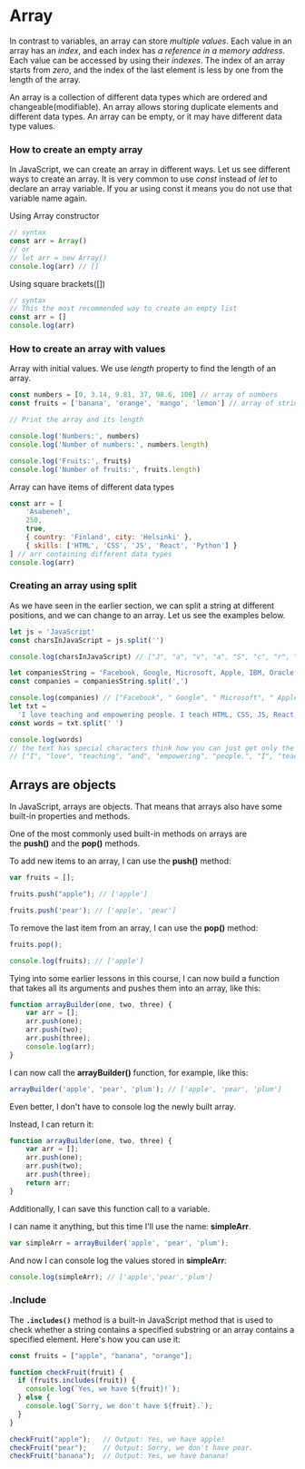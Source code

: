 # Array

In contrast to variables, an array can store *multiple values*. Each value in an array has an *index*, and each index has *a reference in a memory address*. Each value can be accessed by using their *indexes*. The index of an array starts from *zero*, and the index of the last element is less by one from the length of the array.

An array is a collection of different data types which are ordered and changeable(modifiable). An array allows storing duplicate elements and different data types. An array can be empty, or it may have different data type values.

### How to create an empty array

In JavaScript, we can create an array in different ways. Let us see different ways to create an array. It is very common to use *const* instead of *let* to declare an array variable. If you ar using const it means you do not use that variable name again.

Using Array constructor

```jsx
// syntax
const arr = Array()
// or
// let arr = new Array()
console.log(arr) // []
```

Using square brackets([])

```jsx
// syntax
// This the most recommended way to create an empty list
const arr = []
console.log(arr)
```

### How to create an array with values

Array with initial values. We use *length* property to find the length of an array.

```jsx
const numbers = [0, 3.14, 9.81, 37, 98.6, 100] // array of numbers
const fruits = ['banana', 'orange', 'mango', 'lemon'] // array of strings, fruits

// Print the array and its length

console.log('Numbers:', numbers)
console.log('Number of numbers:', numbers.length)

console.log('Fruits:', fruits)
console.log('Number of fruits:', fruits.length)
```

Array can have items of different data types

```jsx
const arr = [
    'Asabeneh',
    250,
    true,
    { country: 'Finland', city: 'Helsinki' },
    { skills: ['HTML', 'CSS', 'JS', 'React', 'Python'] }
] // arr containing different data types
console.log(arr)
```

### Creating an array using split

As we have seen in the earlier section, we can split a string at different positions, and we can change to an array. Let us see the examples below.

```jsx
let js = 'JavaScript'
const charsInJavaScript = js.split('')

console.log(charsInJavaScript) // ["J", "a", "v", "a", "S", "c", "r", "i", "p", "t"]

let companiesString = 'Facebook, Google, Microsoft, Apple, IBM, Oracle, Amazon'
const companies = companiesString.split(',')

console.log(companies) // ["Facebook", " Google", " Microsoft", " Apple", " IBM", " Oracle", " Amazon"]
let txt =
  'I love teaching and empowering people. I teach HTML, CSS, JS, React, Python.'
const words = txt.split(' ')

console.log(words)
// the text has special characters think how you can just get only the words
// ["I", "love", "teaching", "and", "empowering", "people.", "I", "teach", "HTML,", "CSS,", "JS,", "React,", "Python"]
```

## **Arrays are objects**

In JavaScript, arrays are objects. That means that arrays also have some built-in properties and methods.

One of the most commonly used built-in methods on arrays are the **push()** and the **pop()** methods.

To add new items to an array, I can use the **push()** method:

```jsx
var fruits = [];

fruits.push("apple"); // ['apple']

fruits.push('pear'); // ['apple', 'pear']
```

To remove the last item from an array, I can use the **pop()** method:

```jsx
fruits.pop();

console.log(fruits); // ['apple']
```

Tying into some earlier lessons in this course, I can now build a function that takes all its arguments and pushes them into an array, like this:

```jsx
function arrayBuilder(one, two, three) {
    var arr = [];
    arr.push(one);
    arr.push(two);
    arr.push(three);
    console.log(arr);
}
```

I can now call the **arrayBuilder()** function, for example, like this:

```jsx
arrayBuilder('apple', 'pear', 'plum'); // ['apple', 'pear', 'plum']
```

Even better, I don't have to console log the newly built array.

Instead, I can return it:

```jsx
function arrayBuilder(one, two, three) {
    var arr = [];
    arr.push(one);
    arr.push(two);
    arr.push(three);
    return arr;
}
```

Additionally, I can save this function call to a variable.

I can name it anything, but this time I'll use the name: **simpleArr**.

```jsx
var simpleArr = arrayBuilder('apple', 'pear', 'plum');
```

And now I can console log the values stored in **simpleArr**:

```jsx
console.log(simpleArr); // ['apple','pear','plum']
```

### .Include

The **`.includes()`** method is a built-in JavaScript method that is used to check whether a string contains a specified substring or an array contains a specified element. Here's how you can use it:

```jsx
const fruits = ["apple", "banana", "orange"];

function checkFruit(fruit) {
  if (fruits.includes(fruit)) {
    console.log(`Yes, we have ${fruit}!`);
  } else {
    console.log(`Sorry, we don't have ${fruit}.`);
  }
}

checkFruit("apple");   // Output: Yes, we have apple!
checkFruit("pear");    // Output: Sorry, we don't have pear.
checkFruit("banana");  // Output: Yes, we have banana!
```
